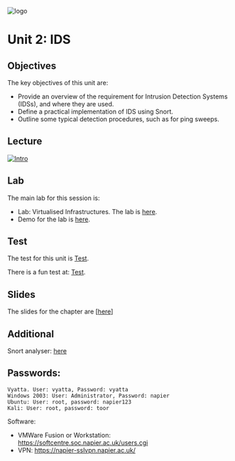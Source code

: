 ![logo](https://github.com/billbuchanan/csn09112/blob/master/zadditional/top_csn09112.png)

# Unit 2: IDS
## Objectives
The key objectives of this unit are:</p>

* Provide an overview of the requirement for Intrusion Detection Systems (IDSs), and  where they are used.</li>
* Define a practical implementation of IDS using Snort.</li>
* Outline some typical detection procedures, such as for ping sweeps.</li>

## Lecture
[![Intro](http://img.youtube.com/vi/lDTBKWtrChc/0.jpg)](https://www.youtube.com/watch?v=lDTBKWtrChc "Introduction")

## Lab
The main lab for this session is:</p>

* Lab: Virtualised Infrastructures. The lab is [here](https://github.com/billbuchanan/csn09112/tree/master/week02_ids/lab).
* Demo for the lab is [here](https://www.youtube.com/watch?v=qIA3LnKTI6k).
  

## Test
The test for this unit is <a href="https://asecuritysite.com/tests/tests?sortBy=sfc02">Test</a>.

There is a fun test at: <a href="https://asecuritysite.com/tests/fun?sortBy=sfc02">Test</a>.

## Slides
<p>The slides for the chapter are [<a href="https://github.com/billbuchanan/csn09112/blob/master/week02_ids/lecture/unit02_ids.pdf">here</a>]</p>

## Additional
Snort analyser: <a href="https://asecuritysite.com/forensics/snort2">here</a>

## Passwords:

```
Vyatta. User: vyatta, Password: vyatta
Windows 2003: User: Administrator, Password: napier
Ubuntu: User: root, password: napier123
Kali: User: root, password: toor
```

Software:

* VMWare Fusion or Workstation: https://softcentre.soc.napier.ac.uk/users.cgi
* VPN: https://napier-sslvpn.napier.ac.uk/

